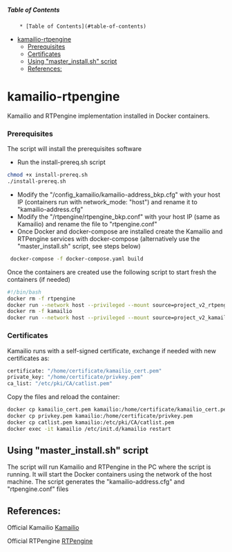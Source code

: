 ##### Table of Contents

<!-- TOC -->
        * [Table of Contents](#table-of-contents)
* [kamailio-rtpengine](#kamailio-rtpengine)
    * [Prerequisites](#prerequisites)
    * [Certificates](#certificates)
  * [Using "master_install.sh" script](#using--masterinstallsh--script)
  * [References:](#references-)
<!-- TOC -->

# kamailio-rtpengine
Kamailio and RTPengine implementation installed in Docker containers.

### Prerequisites
The script will install the prerequisites software
- Run the install-prereq.sh script
```bash
chmod +x install-prereq.sh
./install-prereq.sh
```
- Modify the "/config_kamailio/kamailio-address_bkp.cfg" with your host IP (containers run with network_mode: "host") and rename it to "kamailio-address.cfg"
- Modify the "/rtpengine/rtpengine_bkp.conf" with your host IP (same as Kamailio) and rename the file to "rtpengine.conf"
- Once Docker and docker-compose are installed create the Kamailio and RTPengine services with docker-compose (alternatively use the "master_install.sh" script, see steps below)
```bash
 docker-compose -f docker-compose.yaml build
```

Once the containers are created use the following script to start fresh the containers (if needed)

```bash
#!/bin/bash
docker rm -f rtpengine
docker run --network host --privileged --mount source=project_v2_rtpengine,target=/etc/rtpengine --name rtpengine -itd project_v2_rtpengine
docker rm -f kamailio
docker run --network host --privileged --mount source=project_v2_kamailio,target=/etc/kamailio --name kamailio -itd project_v2_kamailio
````
### Certificates
Kamailio runs with a self-signed certificate, exchange if needed with new certificates as:
```bash
certificate: "/home/certificate/kamailio_cert.pem"
private_key: "/home/certificate/privkey.pem"
ca_list: "/etc/pki/CA/catlist.pem"
```

Copy the files and reload the container:
```bash
docker cp kamailio_cert.pem kamailio:/home/certificate/kamailio_cert.pem
docker cp privkey.pem kamailio:/home/certificate/privkey.pem
docker cp catlist.pem kamailio:/etc/pki/CA/catlist.pem
docker exec -it kamailio /etc/init.d/kamailio restart
```
## Using "master_install.sh" script

The script will run Kamailio and RTPengine in the PC where the script is running. It will start
the Docker containers using the network of the host machine.
The script generates the "kamailio-address.cfg" and "rtpengine.conf" files




## References:

Official Kamailio [Kamailio](https://github.com/kamailio/kamailio)

Official RTPengine [RTPengine](https://github.com/sipwise/rtpengine)